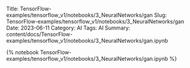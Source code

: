 Title: TensorFlow-examples/tensorflow_v1/notebooks/3_NeuralNetworks/gan
Slug: TensorFlow-examples/tensorflow_v1/notebooks/3_NeuralNetworks/gan
Date: 2023-06-11
Category: AI
Tags: AI
Summary: content/docs/TensorFlow-examples/tensorflow_v1/notebooks/3_NeuralNetworks/gan.ipynb

{% notebook TensorFlow-examples/tensorflow_v1/notebooks/3_NeuralNetworks/gan.ipynb %}